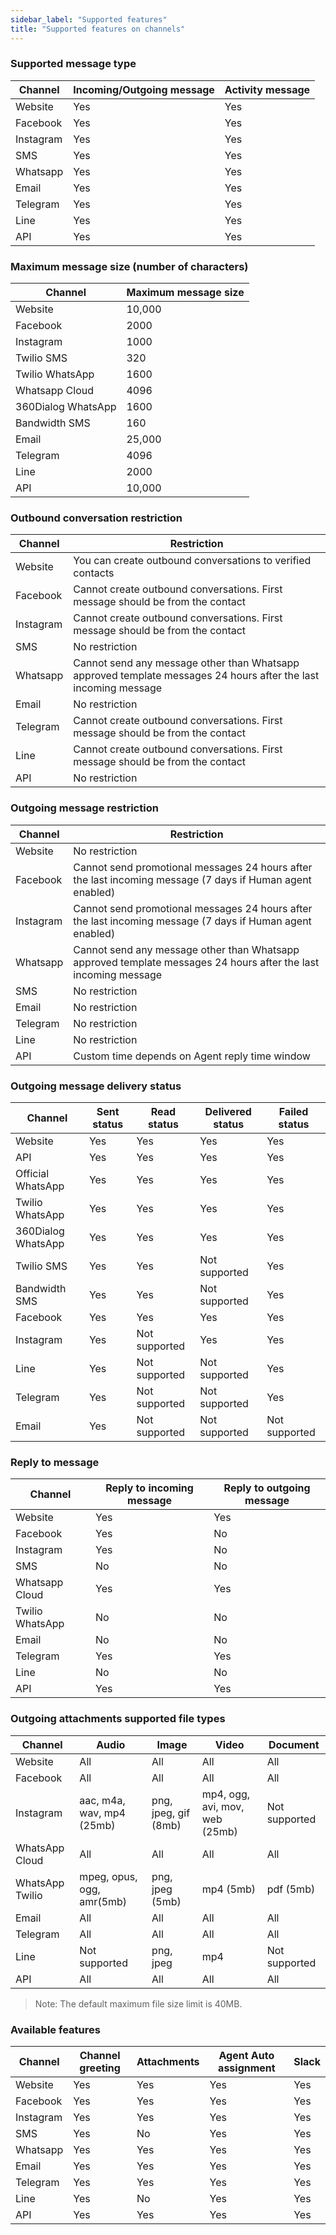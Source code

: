```yaml
---
sidebar_label: "Supported features"
title: "Supported features on channels"
---
```


### Supported message type

<div class="table table-striped">

| Channel   | Incoming/Outgoing message | Activity message |
| --------- | ------------------------- | ---------------- |
| Website   | Yes                       | Yes              |
| Facebook  | Yes                       | Yes              |
| Instagram | Yes                       | Yes              |
| SMS       | Yes                       | Yes              |
| Whatsapp  | Yes                       | Yes              |
| Email     | Yes                       | Yes              |
| Telegram  | Yes                       | Yes              |
| Line      | Yes                       | Yes              |
| API       | Yes                       | Yes              |

</div>

### Maximum message size (number of characters)

<div class="table table-striped">

| Channel            | Maximum message size |
| ------------------ | -------------------- |
| Website            | 10,000               |
| Facebook           | 2000                 |
| Instagram          | 1000                 |
| Twilio SMS         | 320                  |
| Twilio WhatsApp    | 1600                 |
| Whatsapp Cloud     | 4096                 |
| 360Dialog WhatsApp | 1600                 |
| Bandwidth SMS      | 160                  |
| Email              | 25,000               |
| Telegram           | 4096                 |
| Line               | 2000                 |
| API                | 10,000               |

</div>

### Outbound conversation restriction

<div class="table table-striped">

| Channel   | Restriction                                                                                                     |
| --------- | --------------------------------------------------------------------------------------------------------------- |
| Website   | You can create outbound conversations to verified contacts                                                      |
| Facebook  | Cannot create outbound conversations. First message should be from the contact                                  |
| Instagram | Cannot create outbound conversations. First message should be from the contact                                  |
| SMS       | No restriction                                                                                                  |
| Whatsapp  | Cannot send any message other than Whatsapp approved template messages 24 hours after the last incoming message |
| Email     | No restriction                                                                                                  |
| Telegram  | Cannot create outbound conversations. First message should be from the contact                                  |
| Line      | Cannot create outbound conversations. First message should be from the contact                                  |
| API       | No restriction                                                                                                  |

</div>

### Outgoing message restriction

<div class="table table-striped">

| Channel   | Restriction                                                                                                     |
| --------- | --------------------------------------------------------------------------------------------------------------- |
| Website   | No restriction                                                                                                  |
| Facebook  | Cannot send promotional messages 24 hours after the last incoming message (7 days if Human agent enabled)       |
| Instagram | Cannot send promotional messages 24 hours after the last incoming message (7 days if Human agent enabled)       |
| Whatsapp  | Cannot send any message other than Whatsapp approved template messages 24 hours after the last incoming message |
| SMS       | No restriction                                                                                                  |
| Email     | No restriction                                                                                                  |
| Telegram  | No restriction                                                                                                  |
| Line      | No restriction                                                                                                  |
| API       | Custom time depends on Agent reply time window                                                                  |

</div>

### Outgoing message delivery status

<div class="table table-striped">

| Channel            | Sent status | Read status   | Delivered status | Failed status |
| ------------------ | ----------- | ------------- | ---------------- | ------------- |
| Website            | Yes         | Yes           | Yes              | Yes           |
| API                | Yes         | Yes           | Yes              | Yes           |
| Official WhatsApp  | Yes         | Yes           | Yes              | Yes           |
| Twilio WhatsApp    | Yes         | Yes           | Yes              | Yes           |
| 360Dialog WhatsApp | Yes         | Yes           | Yes              | Yes           |
| Twilio SMS         | Yes         | Yes           | Not supported    | Yes           |
| Bandwidth SMS      | Yes         | Yes           | Not supported    | Yes           |
| Facebook           | Yes         | Yes           | Yes              | Yes           |
| Instagram          | Yes         | Not supported | Yes              | Yes           |
| Line               | Yes         | Not supported | Not supported    | Yes           |
| Telegram           | Yes         | Not supported | Not supported    | Yes           |
| Email              | Yes         | Not supported | Not supported    | Not supported |

</div>

### Reply to message

<div class="table table-striped">

| Channel         | Reply to incoming message | Reply to outgoing message |
| --------------- | ------------------------- | ------------------------- |
| Website         | Yes                       | Yes                       |
| Facebook        | Yes                       | No                        |
| Instagram       | Yes                       | No                        |
| SMS             | No                        | No                        |
| Whatsapp Cloud  | Yes                       | Yes                       |
| Twilio WhatsApp | No                        | No                        |
| Email           | No                        | No                        |
| Telegram        | Yes                       | Yes                       |
| Line            | No                        | No                        |
| API             | Yes                       | Yes                       |

</div>

### Outgoing attachments supported file types

<div class="table table-striped">

| Channel             | Audio                          | Image | Video | Document |
| ------------------- | ------------------------------ | ----- | ----- | -------- |
| Website            | All | All  | All | All |
| Facebook            | All | All  | All | All |
| Instagram           | aac, m4a, wav, mp4 (25mb)       | png, jpeg, gif (8mb) | mp4, ogg, avi, mov, web (25mb) | Not supported |
| WhatsApp Cloud          | All | All  | All | All |
| WhatsApp Twilio          | mpeg, opus, ogg, amr(5mb)  | png, jpeg (5mb) | mp4 (5mb) | pdf (5mb) |
| Email             | All | All  | All | All |
| Telegram          | All | All  | All | All |
| Line             | Not supported      | png, jpeg | mp4 | Not supported |
| API            | All | All  | All | All |

> Note: The default maximum file size limit is 40MB.

</div>

### Available features

<div class="table table-striped">

| Channel   | Channel greeting | Attachments | Agent Auto assignment | Slack |
| --------- | ---------------- | ----------- | --------------------- | ----- |
| Website   | Yes              | Yes         | Yes                   | Yes   |
| Facebook  | Yes              | Yes         | Yes                   | Yes   |
| Instagram | Yes              | Yes         | Yes                   | Yes   |
| SMS       | Yes              | No          | Yes                   | Yes   |
| Whatsapp  | Yes              | Yes         | Yes                   | Yes   |
| Email     | Yes              | Yes         | Yes                   | Yes   |
| Telegram  | Yes              | Yes         | Yes                   | Yes   |
| Line      | Yes              | No          | Yes                   | Yes   |
| API       | Yes              | Yes         | Yes                   | Yes   |

</div>
